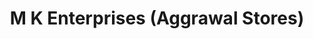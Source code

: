 ---
title: "M K Enterprises (Aggrawal Stores)"
url: /dilshad-garden-delhi/m-k-enterprises-aggrawal-stores/
shop: supermarket
---